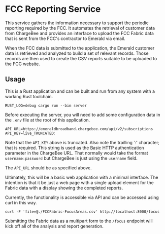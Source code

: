 # FCC Reporting Service

This service gathers the information necessary to support the periodic reporting required by the FCC. It automates the retrieval of customer data from ChargeBee and provides an interface to upload the FCC Fabric data that is sent from the FCC's contractor to Emerald via email.

When the FCC data is submitted to the application, the Emerald customer data is retrieved and analyzed to build a set of relevant records. Those records are then used to create the CSV reports suitable to be uploaded to the FCC website.

## Usage

This is a Rust application and can be built and run from any system with a working Rust toolchain.

```
RUST_LOG=debug cargo run --bin server
```

Before executing the server, you will need to add some configuration data in the `.env` file at the root of this application.

```
API_URL=https://emeraldbroadband.chargebee.com/api/v2/subscriptions
API_KEY=live_TRUNCATED:
```

Note that the `API_KEY` above is truncated. Also note the trailling ':' character; that is required. This string is used as the Basic HTTP authentication parameter in the ChargeBee URL. That normally would take the format `username:password` but ChargeBee is just using the `username` field.

The `API_URL` should be as specified above.

Ultimately, this will be a basic web application with a minimal interface. The intention is that it be just a web page with a single upload element for the Fabric data with a display showing the completed reports.

Currently, the functionality is accessible via API and can be accessed using curl in this way.

```
curl -F 'file=@./FCCFabric-FocusAreas.csv' http://localhost:8000/focus
```

Submitting the Fabric data as a multipart form to the `/focus` endpoint will kick off all of the analysis and report generation.
